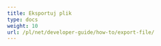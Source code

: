 ```yaml
---
title: Eksportuj plik
type: docs
weight: 10
url: /pl/net/developer-guide/how-to/export-file/
---
```

